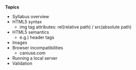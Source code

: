 **Topics**
* Syllabus overview
* HTML5 syntax
  * img tag attributes: rel(relative path) / src(absolute path)
* HTML5 semantics
  * e.g.) header tags
* Images
* Browser incompatibilities
  * caniuse.com
* Running a local server
* Validation
